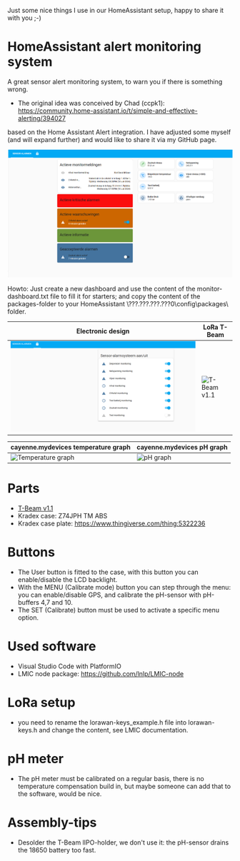Just some nice things I use in our HomeAssistant setup, happy to share it with you ;-)

# HomeAssistant alert monitoring system

A great sensor alert monitoring system, to warn you if there is something wrong. 

* The original idea was conceived by Chad (ccpk1): https://community.home-assistant.io/t/simple-and-effective-alerting/394027 

based on the Home Assistant Alert integration.
I have adjusted some myself (and will expand further) and would like to share it via my GitHub page.

![image](img/sensormonitoring.png?raw=true "Alert monitoring system")

Howto:
Just create a new dashboard and use the content of the monitor-dashboard.txt file to fill it for starters; and copy the content of the packages-folder to your HomeAssistant \\???.???.???.???0\config\packages\ folder. 

| Electronic design | LoRa T-Beam |
|------------|-------------|
| ![Electronic design](img/monitor-enable.png?raw=true "Electronic design") | ![T-Beam v1.1](img/T-BeamV1dot1.jpeg?raw=true "T-Beam v1.1") |


| cayenne.mydevices temperature graph | cayenne.mydevices pH graph|
|------------|-------------|
| ![Temperature graph](img/temperature.png?raw=true "Temperature graph") | ![pH graph](img/pH.png?raw=true "pH graph") |

# Parts

* [T-Beam v1.1](https://www.aliexpress.com/premium/Ttgo-T%25252dBeam-V1.1.html) 
* Kradex case: Z74JPH TM ABS
* Kradex case plate: https://www.thingiverse.com/thing:5322236

# Buttons
- The User button is fitted to the case, with this button you can enable/disable the LCD backlight.
- With the MENU (Calibrate mode) button you can step through the menu: you can enable/disable GPS, and calibrate the pH-sensor with pH-buffers 4,7 and 10.
- The SET (Calibrate) button must be used to activate a specific menu option.

# Used software
- Visual Studio Code with PlatformIO
- LMIC node package: https://github.com/lnlp/LMIC-node

# LoRa setup
- you need to rename the lorawan-keys_example.h file into lorawan-keys.h and change the content, see LMIC documentation.

# pH meter
- The pH meter must be calibrated on a regular basis, there is no temperature compensation build in, but maybe someone can add that to the software, would be nice.

 
# Assembly-tips
- Desolder the T-Beam lIPO-holder, we don't use it: the pH-sensor drains the 18650 battery too fast.
